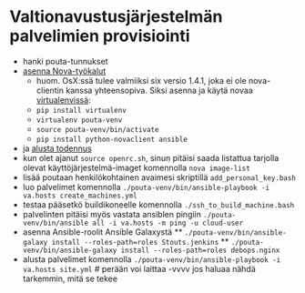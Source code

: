 Valtionavustusjärjestelmän palvelimien provisiointi
===================================================

* hanki pouta-tunnukset
* [asenna Nova-työkalut](https://research.csc.fi/pouta-install-client)
  - huom. OsX:ssä tulee valmiiksi six versio 1.4.1, joka ei ole nova-clientin kanssa yhteensopiva. Siksi asenna ja käytä novaa [virtualenvissä](http://docs.python-guide.org/en/latest/dev/virtualenvs/):
  - `pip install virtualenv`
  - `virtualenv pouta-venv`
  - `source pouta-venv/bin/activate`
  - `pip install python-novaclient ansible`
* ja [alusta todennus](https://research.csc.fi/pouta-credentials)
* kun olet ajanut `source openrc.sh`, sinun pitäisi saada listattua tarjolla olevat käyttöjärjestelmä-imaget komennolla `nova image-list`
* lisää poutaan henkilökohtainen avaimesi skriptillä `add_personal_key.bash`
* luo palvelimet komennolla `./pouta-venv/bin/ansible-playbook -i va.hosts create_machines.yml`
* testaa pääsetkö buildikoneelle komennolla `./ssh_to_build_machine.bash`
* palvelinten pitäisi myös vastata ansiblen pingiin `./pouta-venv/bin/ansible all -i va.hosts -m ping -u cloud-user`
* asenna Ansible-roolit Ansible Galaxystä
** `./pouta-venv/bin/ansible-galaxy install --roles-path=roles Stouts.jenkins`
** `./pouta-venv/bin/ansible-galaxy install --roles-path=roles debops.nginx`
* alusta palvelimet komennolla `./pouta-venv/bin/ansible-playbook -i va.hosts site.yml`  # perään voi laittaa -vvvv jos haluaa nähdä tarkemmin, mitä se tekee
